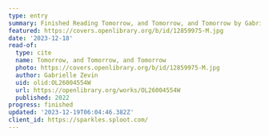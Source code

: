 ```yaml
---
type: entry
summary: Finished Reading Tomorrow, and Tomorrow, and Tomorrow by Gabrielle Zevin
featured: https://covers.openlibrary.org/b/id/12859975-M.jpg
date: '2023-12-18'
read-of:
  type: cite
  name: Tomorrow, and Tomorrow, and Tomorrow
  photo: https://covers.openlibrary.org/b/id/12859975-M.jpg
  author: Gabrielle Zevin
  uid: olid:OL26004554W
  url: https://openlibrary.org/works/OL26004554W
  published: 2022
progress: finished
updated: '2023-12-19T06:04:46.382Z'
client_id: https://sparkles.sploot.com/
---
```

